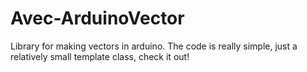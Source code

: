 # Avec-ArduinoVector
Library for making vectors in arduino. The code is really simple, just a relatively small template class, check it out!
